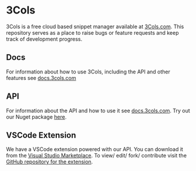 # 3Cols
3Cols is a free cloud based snippet manager available at [3Cols.com](https://3cols.com). This repository serves as a place to raise bugs or feature requests and keep track of development progress.

## Docs
For information about how to use 3Cols, including the API and other features see [docs.3cols.com](https://docs.3cols.com)

## API
For information about the API and how to use it see [docs.3cols.com](https://docs.3cols.com/api/apiintroduction). Try out our Nuget package [here](https://github.com/OliBlade/3ColsAPI).

## VSCode Extension 
We have a VSCode extension powered with our API. You can download it from the [Visual Studio Marketplace](https://marketplace.visualstudio.com/items?itemName=3Cols.3cols-vscode). To view/ edit/ fork/ contribute visit the [GitHub repository for the extension](https://github.com/OliBlade/3ColsVSCode). 
